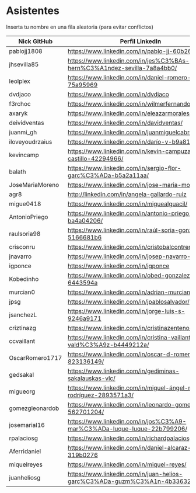 # Asistentes

Inserta tu nombre en una fila aleatoria (para evitar conflictos)

| Nick GitHub     | Perfil LinkedIn                                                           |
| -------------   | ------------------------------------------------------------------------- |
| pablojj1808     | https://www.linkedin.com/in/pablo-jj-60b262132/                           |
| jhsevilla85     | https://www.linkedin.com/in/jes%C3%BAs-hern%C3%A1ndez-sevilla-7a8a4bb0/   |
| leolplex        | https://www.linkedin.com/in/daniel-romero-75a95969                        |
| dvdjaco         | https://www.linkedin.com/in/dvdjaco                                       |
| f3rchoc         | https://www.linkedin.com/in/wilmerfernandocaiza/                          |
| axaryk          | https://www.linkedin.com/in/eleazarmoralesdiaz/                           |
| deividventas    | https://www.linkedin.com/in/davidventas/                                  |
| juanmi_gh       | https://www.linkedin.com/in/juanmiguelcabrera/                            |
| iloveyoudrzaius | https://www.linkedin.com/in/darío-v-b9a819113                             |
| kevincamp       | https://www.linkedin.com/in/kevin-campuzano-castillo-42294966/            |
| balath          | https://www.linkedin.com/in/sergio-flor-garc%C3%ADa-b5a2a11aa/            |
| JoseMariaMoreno | https://www.linkedin.com/in/jose-maria-moreno/                            |
| agr8            | http://linkedin.com/in/angela-gallardo-ruiz                               |
| migue0418       | https://www.linkedin.com/in/miguealguacil/                                |
| AntonioPriego   | https://www.linkedin.com/in/antonio-priego-raya-ba4a04206/                |
| raulsoria98     | https://www.linkedin.com/in/raúl-soria-gonzález-5166681b6                 |
| crisconru       | https://www.linkedin.com/in/cristobalcontrerasrubio/                      |
| jnavarro        | https://www.linkedin.com/in/josep-navarro-soriano/                        |
| igponce         | https://www.linkedin.com/in/igponce
| Kobedinho       | https://www.linkedin.com/in/obed-gonzalez-6443594a                        |
| murcian0        | https://www.linkedin.com/in/adrian-murciano/                              |
| jpsg            | https://www.linkedin.com/in/jpablosalvador/                               |
| jsanchezL       | https://www.linkedin.com/in/jorge-luis-s-9246a9171                        |
| criztinazg      | https://www.linkedin.com/in/cristinazenteno/                              |
| ccvaillant      | https://www.linkedin.com/in/cristina-vaillant-vald%C3%A9z-b4449212a/      |
| OscarRomero1717 | https://www.linkedin.com/in/oscar-d-romero-823136149/                     |
| gedsakal        | https://www.linkedin.com/in/gediminas-sakalauskas-vlc/                    |
| migueorg        | https://www.linkedin.com/in/miguel-ángel-martín-rodríguez-2893571a3/      |
| gomezgleonardob | https://www.linkedin.com/in/leonardo-gomez-562701204/                     |
| josemarial16    | https://www.linkedin.com/in/jos%C3%A9-mar%C3%ADa-luque-luque-22b799206/   |
| rpalaciosg      | https://www.linkedin.com/in/richardpalaciosgarcia/                        |
| Aferridaniel    | https://www.linkedin.com/in/daniel-alcaraz-ferri-319b0276                 |
| miquelreyes     | https://www.linkedin.com/in/miquel-reyes/                                 |
| juanheliosg     | https://www.linkedin.com/in/juan-helios-garc%C3%ADa-guzm%C3%A1n-4b3363207/ |                               
